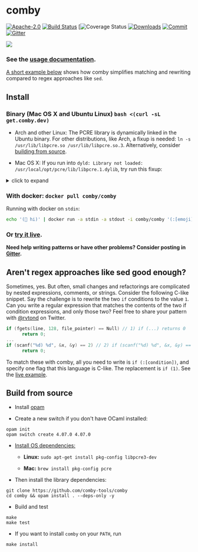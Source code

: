 # comby

[![Apache-2.0](https://img.shields.io/badge/license-Apache-blue.svg)](LICENSE)
[![Build Status](https://travis-ci.com/comby-tools/comby.svg?branch=master)](https://travis-ci.com/comby-tools/comby)
[![Coverage Status](https://img.shields.io/coveralls/github/comby-tools/comby)
[![Downloads](https://img.shields.io/github/downloads/comby-tools/comby/total.svg?color=orange)](Downloads)
[![Commit](https://img.shields.io/github/last-commit/comby-tools/comby.svg)](Commit)
[![Gitter](https://img.shields.io/gitter/room/comby-tools/comby.svg?color=teal)](https://gitter.im/comby-tools/community)

![](https://user-images.githubusercontent.com/888624/64916761-0b657780-d752-11e9-96e2-cd81a2681139.gif)

### See the [usage documentation](https://comby.dev).
[A short example below](https://github.com/comby-tools/comby#arent-regex-approaches-like-sed-good-enough) shows how comby simplifies matching and rewriting compared to regex approaches like `sed`.

## Install

### Binary (Mac OS X and Ubuntu Linux) `bash <(curl -sL get.comby.dev)`

- Arch and other Linux: The PCRE library is dynamically linked in the Ubuntu binary. For other distributions, like Arch, a fixup is needed: `ln -s /usr/lib/libpcre.so /usr/lib/libpcre.so.3`. Alternatively, consider [building from source](https://github.com/comby-tools/comby#build-from-source).

- Mac OS X: If you run into `dyld: Library not loaded: /usr/local/opt/pcre/lib/libpcre.1.dylib`, try run this fixup:

<details>
  <summary>click to expand</summary>
  
```
install_name_tool -change /usr/local/opt/pcre/lib/libpcre.1.dylib /usr/local/brew/lib/libpcre.1.dylib /usr/local/bin/comby`
```

</details>


### With docker: `docker pull comby/comby`

Running with docker on `stdin`:

```bash
echo '(👋 hi)' | docker run -a stdin -a stdout -i comby/comby '(:[emoji] hi)' 'bye :[emoji]' lisp -stdin
```

<!--<img width="500" src="https://user-images.githubusercontent.com/888624/64924862-0edf1a00-d7b7-11e9-9c2e-cfeafde5bb4b.png">-->

### Or [try it live](https://bit.ly/2UXkonD).

**Need help writing patterns or have other problems? Consider posting in [Gitter](https://gitter.im/comby-tools/community).**

## Aren't regex approaches like sed good enough?

Sometimes, yes. But often, small changes and refactorings are complicated by nested expressions, comments, or strings. Consider the following C-like snippet. Say the challenge is to rewrite the two `if` conditions to the value `1`. Can you write a regular expression that matches the contents of the two if condition expressions, and only those two? Feel free to share your pattern with [@rvtond](https://twitter.com/rvtond) on Twitter.

```c
if (fgets(line, 128, file_pointer) == Null) // 1) if (...) returns 0
      return 0;
...
if (scanf("%d) %d", &x, &y) == 2) // 2) if (scanf("%d) %d", &x, &y) == 2) returns 0
      return 0; 
```

To match these with comby, all you need to write is `if (:[condition])`, and specify one flag that this language is C-like. The replacement is `if (1)`. See the [live example](https://bit.ly/30935ou).

## Build from source

- Install [opam](https://opam.ocaml.org/doc/Install.html)

- Create a new switch if you don't have OCaml installed:

```
opam init
opam switch create 4.07.0 4.07.0 
```

- [Install OS dependencies:](#os-dependencies)

  - **Linux:** `sudo apt-get install pkg-config libpcre3-dev`

  - **Mac:** `brew install pkg-config pcre`

- Then install the library dependencies:

```
git clone https://github.com/comby-tools/comby
cd comby && opam install . --deps-only -y
```

- Build and test

```
make
make test
```

- If you want to install `comby` on your `PATH`, run

```
make install
```
